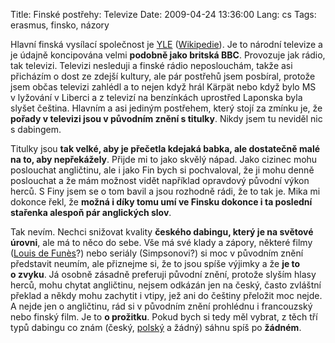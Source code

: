 Title: Finské postřehy: Televize
Date: 2009-04-24 13:36:00
Lang: cs
Tags: erasmus, finsko, názory

Hlavní finská vysílací společnost je [YLE](http://yle.fi/) ([Wikipedie](http://en.wikipedia.org/wiki/Yle)). Je to národní televize a je údajně koncipována velmi **podobně jako britská BBC**. Provozuje jak rádio, tak televizi. Televizi nesleduji a finské rádio neposlouchám, takže asi přicházím o dost ze zdejší kultury, ale pár postřehů jsem posbíral, protože jsem občas televizi zahlédl a to nejen když hrál Kärpät nebo když bylo MS v lyžování v Liberci a z televizí na benzínkách uprostřed Laponska byla slyšet čeština. Hlavním a asi jediným postřehem, který stojí za zmínku je, že **pořady v televizi jsou v původním znění s titulky**. Nikdy jsem tu neviděl nic s dabingem.

Titulky jsou **tak velké, aby je přečetla kdejaká babka, ale dostatečně malé na to, aby nepřekážely**. Přijde mi to jako skvělý nápad. Jako cizinec mohu poslouchat angličtinu, ale i jako Fin bych si pochvaloval, že ji mohu denně poslouchat a že mám možnost vidět například opravdový původní výkon herců. S Finy jsem se o tom bavil a jsou rozhodně rádi, že to tak je. Mika mi dokonce řekl, že **možná i díky tomu umí ve Finsku dokonce i ta poslední stařenka alespoň pár anglických slov**.

Tak nevím. Nechci snižovat kvality **českého dabingu, který je na světové úrovni**, ale má to něco do sebe. Vše má své klady a zápory, některé filmy ([Louis de Funès](http://cs.wikipedia.org/wiki/Louis_de_Funès)?) nebo seriály (Simpsonovi?) si moc v původním znění představit neumím, ale přiznejme si, že to jsou spíše výjimky a že **je to o zvyku**. Já osobně zásadně preferuji původní znění, protože slyším hlasy herců, mohu chytat angličtinu, nejsem odkázán jen na český, často zvláštní překlad a někdy mohu zachytit i vtipy, jež ani do češtiny přeložit moc nejde. A nejde jen o angličtinu, rád si v původním znění prohlédnu i francouzský nebo finský film. Je to **o prožitku**. Pokud bych si tedy měl vybrat, z těch tří typů dabingu co znám (český, [polský](http://www.youtube.com/watch?v=pXNBWyDXjMs) a žádný) sáhnu spíš po **žádném**.
